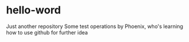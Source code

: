 # hello-word
Just another repository
Some test operations by Phoenix, who's learning how to use github for further idea
